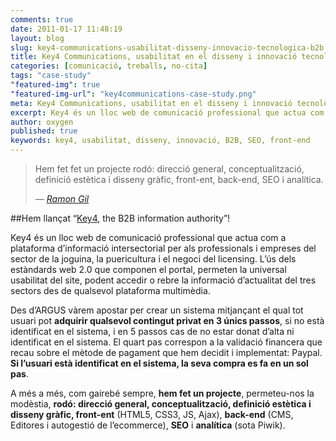 ```yaml
---
comments: true
date: 2011-01-17 11:48:19
layout: blog
slug: key4-communications-usabilitat-disseny-innovacio-tecnologica-b2b
title: Key4 Communications, usabilitat en el disseny i innovació tecnològica al servei del B2B
categories: [comunicació, treballs, no-cita]
tags: "case-study"
"featured-img": true
"featured-img-url": "key4communications-case-study.png"
meta: Key4 Communications, usabilitat en el disseny i innovació tecnològica al servei del B2B
excerpt: Key4 és un lloc web de comunicació professional que actua com a plataforma d’informació intersectorial
author: oxygen
published: true
keywords: key4, usabilitat, disseny, innovació, B2B, SEO, front-end
---
```


<blockquote>
	<p>Hem fet fet un projecte rodó: direcció general, conceptualització, definició estètica i disseny gràfic, front-ent, back-end, SEO i analítica.</p>
	<footer>
		&mdash; <cite><a href="{{ page.url }}" title="{{ page.title }}">Ramon Gil</a></cite>
	</footer>
</blockquote>

##Hem llançat “[Key4](http://www.key4communications.com/ 'key4communications.com'), the B2B information authority”!

Key4 és un lloc web de comunicació professional que actua com a plataforma d’informació intersectorial per als professionals i empreses del sector de la joguina, la puericultura i el negoci del licensing. L’ús dels estàndards web 2.0 que componen el portal, permeten la universal usabilitat del site, podent accedir o rebre la informació d’actualitat del tres sectors des de qualsevol plataforma multimèdia.

Des d’ARGUS vàrem apostar per crear un sistema mitjançant el qual tot usuari pot **adquirir qualsevol contingut privat en 3 únics passos**, si no està identificat en el sistema, i en 5 passos cas de no estar donat d’alta ni identificat en el sistema. El quart pas correspon a la validació financera que recau sobre el mètode de pagament que hem decidit i implementat: Paypal. **Si l’usuari està identificat en el sistema, la seva compra es fa en un sol pas**.

A més a més, com gairebé sempre, **hem fet un projecte**, permeteu-nos la modèstia, **rodó: direcció general, conceptualització, definició estètica i disseny gràfic, front-ent** (HTML5, CSS3, JS, Ajax), **back-end** (CMS, Editores i autogestió de l’ecommerce), **SEO** i **analítica** (sota Piwik).
